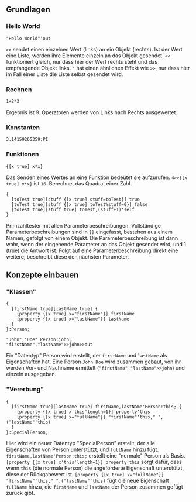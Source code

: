 ## Grundlagen
### Hello World
```
"Hello World"'out
```
`>>` sendet einen einzelnen Wert (links) an ein Objekt (rechts).
Ist der Wert eine Liste, werden ihre Elemente einzeln an das Objekt gesendet.
`<<` funktioniert gleich, nur dass hier der Wert rechts steht und das empfangende Objekt links.
`'` hat einen ähnlichen Effekt wie `>>`, nur dass hier im Fall einer Liste die Liste selbst gesendet wird.
### Rechnen
```
1+2*3
```
Ergebnis ist 9. Operatoren werden von Links nach Rechts ausgewertet.
### Konstanten
```
3.14159265359:PI
```
### Funktionen
```
{[x true] x*x}
```
Das Senden eines Wertes an eine Funktion bedeutet sie aufzurufen. `4>>{[x true] x*x}` ist `16`.
Berechnet das Quadrat einer Zahl.
```
{
  [toTest true][stuff {[x true] stuff=toTest}] true
  [toTest true][stuff {[x true] toTest%stuff=0}] false
  [toTest true][stuff true] toTest,(stuff+1)'self
}
```
Primzahltester mit allen Parameterbeschreibungen. Vollständige Parameterbeschreibungen sind in `[]` eingefasst, bestehen aus einem Namen,
gefolgt von einem Objekt. Die Parameterbeschreibung ist dann wahr, wenn der eingehende Parameter an das Objekt gesendet wird, und 1 (true)
die Antwort ist. Folgt auf eine Parameterbeschreibung direkt eine weitere, beschreibt diese den nächsten Parameter.
## Konzepte einbauen
### "Klassen"
```
{
  [firstName true][lastName true] {
    [property {[x true] x="firstName"}] firstName
    [property {[x true] x="lastName"}] lastName
  }
}:Person;

"John","Doe"'Person:john;
"firstName","lastName">>john>>out
```
Ein "Datentyp" Person wird erstellt, der `firstName` und `lastName` als Eigenschaften hat. Eine Person `John Doe` wird zusammen gebaut,
von ihr werden Vor- und Nachname ermittelt (`"firstName","lastName">>john`) und einzeln ausgegeben.
### "Vererbung"
```
{
  [firstName true][lastName true] firstName,lastName'Person:this; {
    [property {[x true] x'this'length=1}] property'this
    [property {[x true] x="fullName"}] "firstName"'this," ",("lastName"'this)
  }
}:SpecialPerson;
```
Hier wird ein neuer Datentyp "SpecialPerson" erstellt, der alle Eigenschaften von Person unterstützt, und `fullName` hinzu fügt.
`firstName,lastName'Person:this;` erstellt eine "normale" Person als Basis. `[property {[x true] x'this'length=1}] property'this` sorgt
dafür, dass wenn `this` (die normale Person) die angeforderte Eigenschaft unterstützt, diese der Rückgabewert ist.
`[property {[x true] x="fullName"}] "firstName"'this," ",("lastName"'this)` fügt die neue Eigenschaft `fullName` hinzu, die
`firstName` und `lastName` der Person zusammen gefügt zurück gibt.
